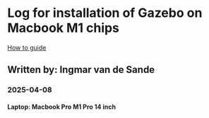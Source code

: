 # Log for installation of Gazebo on Macbook M1 chips
[How to guide](https://github.com/ingmarvdsande/gazeboinstallog/blob/main/logbook_Gazebo.md)
## Written by: Ingmar van de Sande
### 2025-04-08
#### Laptop: Macbook Pro M1 Pro 14 inch